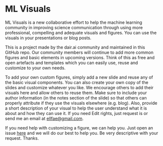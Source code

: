 # ML Visuals

ML Visuals is a new collaborative effort to help the machine learning community in improving science communication through using more professional, compelling and adequate visuals and figures. You can use the visuals in your presentations or blog posts.

This is a project made by the dair.ai community and maintained in this GitHub repo. Our community members will continue to add more common figures and basic elements in upcoming versions. Think of this as free and open artefacts and templates which you can easily use, reuse and customize to your own needs.

To add your own custom figures, simply add a new slide and reuse any of the basic visual components. You can also create your own copy of the slides and customize whatever you like. We encourage others to add their visuals here and allow others to reuse them. Make sure to include your author information (in the notes section of the slide) so that others can properly attribute if they use the visuals elsewhere (e.g. blog). Also, provide a short description of your visual to help the user understand what it is about and how they can use it. If you need Edit rights, just request is or send me an email at ellfae@gmail.com.


If you need help with customizing a figure, we can help you. Just open an issue [here](https://github.com/dair-ai/visuals/issues/new) and we will do our best to help you. Be very descriptive with your request. Thanks.

